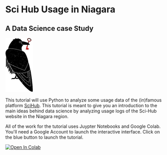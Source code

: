 
# Sci Hub Usage in Niagara

## A Data Science case Study

 

<img src="Sci-Hub_logo.png" alt="SciHub Logo" style="zoom:50%;" />



This tutorial will use Python to analyze some usage data of the (in)famous platform [SciHub](https://en.wikipedia.org/wiki/Sci-Hub). This tutorial is meant to give you an introduction to the main ideas behind data science by analyzing usage logs of the Sci-Hub website in the Niagara region.

All of the work for the tutorial uses Juypter Notebooks and Google Colab.
You'll need a Google Account to launch the interactive interface. Click on the blue button to launch the tutorial.

[![Open In Colab](https://colab.research.google.com/assets/colab-badge.svg)](https://colab.research.google.com/github/BrockDSL/SciHub_Workshop/blob/master/Exploring%20The%20Data.ipynb) 



